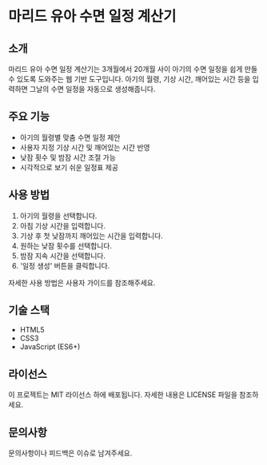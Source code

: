 # 마리드 유아 수면 일정 계산기

## 소개

마리드 유아 수면 일정 계산기는 3개월에서 20개월 사이 아기의 수면 일정을 쉽게 만들 수 있도록 도와주는 웹 기반 도구입니다. 아기의 월령, 기상 시간, 깨어있는 시간 등을 입력하면 그날의 수면 일정을 자동으로 생성해줍니다.

## 주요 기능

- 아기의 월령별 맞춤 수면 일정 제안
- 사용자 지정 기상 시간 및 깨어있는 시간 반영
- 낮잠 횟수 및 밤잠 시간 조절 가능
- 시각적으로 보기 쉬운 일정표 제공

## 사용 방법

1. 아기의 월령을 선택합니다.
2. 아침 기상 시간을 입력합니다.
3. 기상 후 첫 낮잠까지 깨어있는 시간을 입력합니다.
4. 원하는 낮잠 횟수를 선택합니다.
5. 밤잠 지속 시간을 선택합니다.
6. '일정 생성' 버튼을 클릭합니다.

자세한 사용 방법은 사용자 가이드를 참조해주세요.

## 기술 스택

- HTML5
- CSS3
- JavaScript (ES6+)

## 라이선스

이 프로젝트는 MIT 라이선스 하에 배포됩니다. 자세한 내용은 LICENSE 파일을 참조하세요.

## 문의사항

문의사항이나 피드백은 이슈로 남겨주세요.
